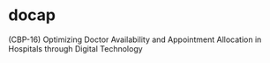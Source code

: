 # docap
(CBP-16) Optimizing Doctor Availability and Appointment Allocation in Hospitals through Digital Technology
